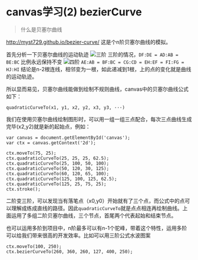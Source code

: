 # canvas学习(2) bezierCurve
>什么是贝塞尔曲线

http://myst729.github.io/bezier-curve/
这是个n阶贝塞尔曲线的模拟。

首先分析一下贝塞尔曲线的运动轨迹
![三阶](/img/canvas-2-1.png)
三阶的情况，`DF:DE = AD:AB = BE:BC` 比例永远保持不变
![四阶](/img/canvas-2-2.png)
`AE:AB = BF:BC = CG:CD = EH:EF = FI:FG = HJ:HI`
结论是n-2根连线，相邻变为一根，如此递减到1根，上的点的变化就是曲线的运动轨迹。

所以显而易见，贝塞尔曲线能做到绘制不规则曲线，canvas中的贝塞尔曲线公式如下：
```
quadraticCurveTo(x1, y1, x2, y2, x3, y3, ···)
```
我们在使用贝塞尔曲线绘制图形时，可以用一组一组三点配合，每次三点曲线生成完毕(x2,y2)就是新的起始点，例如：
```
var canvas = document.getElementById('canvas');
var ctx = canvas.getContext('2d');

ctx.moveTo(75, 25);
ctx.quadraticCurveTo(25, 25, 25, 62.5);
ctx.quadraticCurveTo(25, 100, 50, 100);
ctx.quadraticCurveTo(50, 120, 30, 125);
ctx.quadraticCurveTo(60, 120, 65, 100);
ctx.quadraticCurveTo(125, 100, 125, 62.5);
ctx.quadraticCurveTo(125, 25, 75, 25);
ctx.stroke();
```
二阶变三阶，可以发现当有落笔点（x0,y0）开始就有了三个点，而公式中的点可以理解成练成直线的路径。因此`quadraticCurveTo`就是点点相连再绘制曲线。上面运用了多组二阶贝塞尔曲线，三个节点，首尾两个代表起始和结束节点。

也可以运用多阶到项目中，n阶最多可以有n-1个驼峰，带着这个特性，运用多阶可以给我们带来很高的开发效率。比如可以用三阶公式水波图案
```
ctx.moveTo(100, 250);
ctx.bezierCurveTo(260, 360, 260, 127, 400, 250);
```

